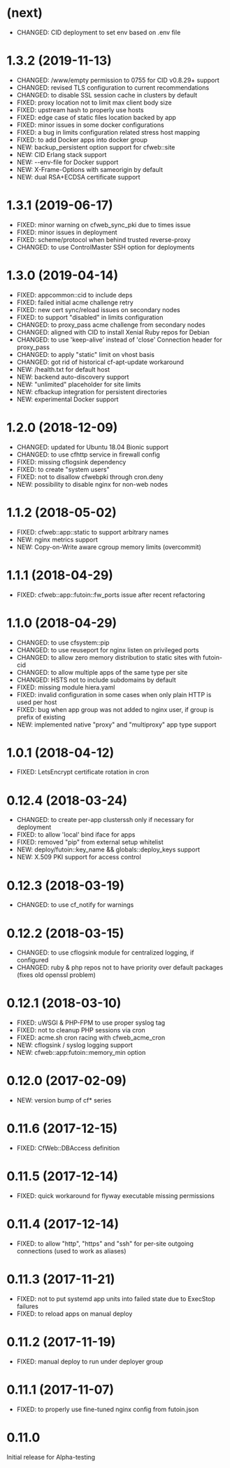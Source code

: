 # (next)
- CHANGED: CID deployment to set env based on .env file

# 1.3.2 (2019-11-13)
- CHANGED: /www/empty permission to 0755 for CID v0.8.29+ support
- CHANGED: revised TLS configuration to current recommendations
- CHANGED: to disable SSL session cache in clusters by default
- FIXED: proxy location not to limit max client body size
- FIXED: upstream hash to properly use hosts
- FIXED: edge case of static files location backed by app
- FIXED: minor issues in some docker configurations
- FIXED: a bug in limits configuration related stress host mapping
- FIXED: to add Docker apps into docker group
- NEW: backup_persistent option support for cfweb::site
- NEW: CID Erlang stack support
- NEW: --env-file for Docker support
- NEW: X-Frame-Options with sameorigin by default
- NEW: dual RSA+ECDSA certificate support

# 1.3.1 (2019-06-17)
- FIXED: minor warning on cfweb_sync_pki due to times issue
- FIXED: minor issues in deployment
- FIXED: scheme/protocol when behind trusted reverse-proxy
- CHANGED: to use ControlMaster SSH option for deployments

# 1.3.0 (2019-04-14)
- FIXED: appcommon::cid to include deps
- FIXED: failed initial acme challenge retry
- FIXED: new cert sync/reload issues on secondary nodes
- FIXED: to support "disabled" in limits configuration
- CHANGED: to proxy_pass acme challenge from secondary nodes
- CHANGED: aligned with CID to install Xenial Ruby repos for Debian
- CHANGED: to use 'keep-alive' instead of 'close' Connection header for proxy_pass
- CHANGED: to apply "static" limit on vhost basis
- CHANGED: got rid of historical cf-apt-update workaround
- NEW: /health.txt for default host
- NEW: backend auto-discovery support
- NEW: "unlimited" placeholder for site limits
- NEW: cfbackup integration for persistent directories
- NEW: experimental Docker support

# 1.2.0 (2018-12-09)
- CHANGED: updated for Ubuntu 18.04 Bionic support
- CHANGED: to use cfhttp service in firewall config
- FIXED: missing cflogsink dependency
- FIXED: to create "system users"
- FIXED: not to disallow cfwebpki through cron.deny
- NEW: possibility to disable nginx for non-web nodes

# 1.1.2 (2018-05-02)
- FIXED: cfweb::app::static to support arbitrary names
- NEW: nginx metrics support
- NEW: Copy-on-Write aware cgroup memory limits (overcommit)

# 1.1.1 (2018-04-29)
- FIXED: cfweb::app::futoin::fw_ports issue after recent refactoring

# 1.1.0 (2018-04-29)
- CHANGED: to use cfsystem::pip
- CHANGED: to use reuseport for nginx listen on privileged ports
- CHANGED: to allow zero memory distribution to static sites with futoin-cid
- CHANGED: to allow multiple apps of the same type per site
- CHANGED: HSTS not to include subdomains by default
- FIXED: missing module hiera.yaml
- FIXED: invalid configuration in some cases when only plain HTTP is used per host
- FIXED: bug when app group was not added to nginx user, if group is prefix of existing
- NEW: implemented native "proxy" and "multiproxy" app type support

# 1.0.1 (2018-04-12)
- FIXED: LetsEncrypt certificate rotation in cron

# 0.12.4 (2018-03-24)
- CHANGED: to create per-app clusterssh only if necessary for deployment
- FIXED: to allow 'local' bind iface for apps
- FIXED: removed "pip" from external setup whitelist
- NEW: deploy/futoin::key_name && globals::deploy_keys support
- NEW: X.509 PKI support for access control

# 0.12.3 (2018-03-19)
- CHANGED: to use cf_notify for warnings

# 0.12.2 (2018-03-15)
- CHANGED: to use cflogsink module for centralized logging, if configured
- CHANGED: ruby & php repos not to have priority over default packages (fixes old openssl problem)

# 0.12.1 (2018-03-10)
- FIXED: uWSGI & PHP-FPM to use proper syslog tag
- FIXED: not to cleanup PHP sessions via cron
- FIXED: acme.sh cron racing with cfweb_acme_cron
- NEW: cflogsink / syslog logging support
- NEW: cfweb::app:futoin::memory_min option

# 0.12.0 (2017-02-09)
- NEW: version bump of cf* series

# 0.11.6 (2017-12-15)
- FIXED: CfWeb::DBAccess definition

# 0.11.5 (2017-12-14)
- FIXED: quick workaround for flyway executable missing permissions

# 0.11.4 (2017-12-14)
- FIXED: to allow "http", "https" and "ssh" for per-site outgoing connections (used to work as aliases)

# 0.11.3 (2017-11-21)
- FIXED: not to put systemd app units into failed state due to ExecStop failures
- FIXED: to reload apps on manual deploy

# 0.11.2 (2017-11-19)
- FIXED: manual deploy to run under deployer group

# 0.11.1 (2017-11-07)
- FIXED: to properly use fine-tuned nginx config from futoin.json

# 0.11.0
Initial release for Alpha-testing
